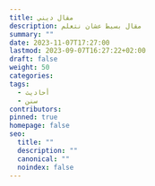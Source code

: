 ```yaml
---
title: مقال ديني
description: مقال بسيط عشان نتعلم
summary: ""
date: 2023-11-07T17:27:00
lastmod: 2023-09-07T16:27:22+02:00
draft: false
weight: 50
categories: 
tags:
  - أحاديث
  - سنن
contributors: 
pinned: true
homepage: false
seo:
  title: ""
  description: ""
  canonical: ""
  noindex: false
---
```


<!--stackedit_data:
eyJoaXN0b3J5IjpbLTE4MjY5Njc5MzYsLTE1MTQwOTA0MzFdfQ
==
-->
